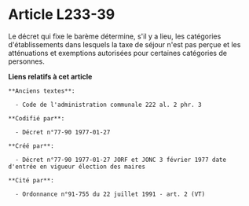 # Article L233-39

Le décret qui fixe le barème détermine, s'il y a lieu, les catégories d'établissements dans lesquels la taxe de séjour n'est
pas perçue et les atténuations et exemptions autorisées pour certaines catégories de personnes.

**Liens relatifs à cet article**

	**Anciens textes**:

	  - Code de l'administration communale 222 al. 2 phr. 3

	**Codifié par**:

	  - Décret n°77-90 1977-01-27

	**Créé par**:

	  - Décret n°77-90 1977-01-27 JORF et JONC 3 février 1977 date d'entrée en vigueur élection des maires

	**Cité par**:

	  - Ordonnance n°91-755 du 22 juillet 1991 - art. 2 (VT)
